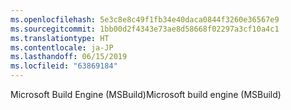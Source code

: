 ```yaml
---
ms.openlocfilehash: 5e3c8e8c49f1fb34e40daca0844f3260e36567e9
ms.sourcegitcommit: 1bb00d2f4343e73ae8d58668f02297a3cf10a4c1
ms.translationtype: HT
ms.contentlocale: ja-JP
ms.lasthandoff: 06/15/2019
ms.locfileid: "63869184"
---
```

<span data-ttu-id="04135-101">Microsoft Build Engine (MSBuild)</span><span class="sxs-lookup"><span data-stu-id="04135-101">Microsoft build engine (MSBuild)</span></span>